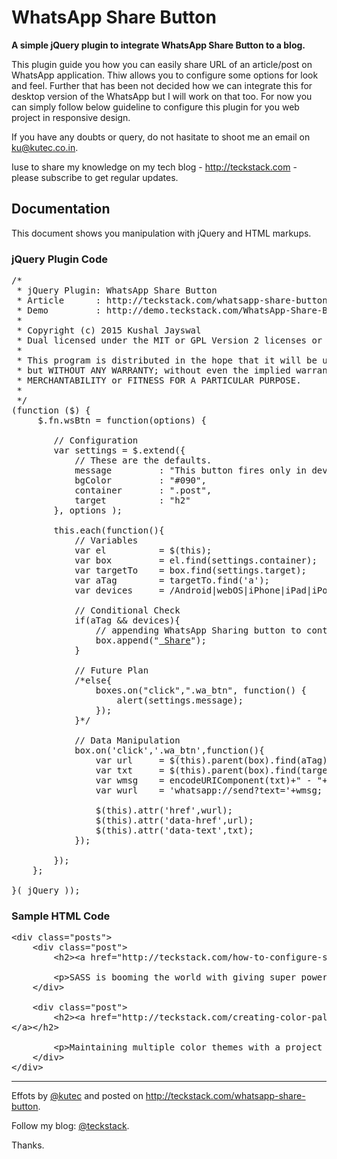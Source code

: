 # WhatsApp Share Button
**A simple jQuery plugin to integrate WhatsApp Share Button to a blog.**

This plugin guide you how you can easily share URL of an article/post on WhatsApp application. Thiw allows you to configure some options for look and feel. Further that has been not decided how we can integrate this for desktop version of the WhatsApp but I will work on that too. For now you can simply follow below guideline to configure this plugin for you web project in responsive design.

If you have any doubts or query, do not hasitate to shoot me an email on ku@kutec.co.in.

Iuse to share my knowledge on my tech blog - http://teckstack.com - please subscribe to get regular updates.

## Documentation
This document shows you manipulation with jQuery and HTML markups.

### jQuery Plugin Code
<pre>
/*
 * jQuery Plugin: WhatsApp Share Button
 * Article		: http://teckstack.com/whatsapp-share-button	
 * Demo			: http://demo.teckstack.com/WhatsApp-Share-Button
 *
 * Copyright (c) 2015 Kushal Jayswal <kushal@about.me>
 * Dual licensed under the MIT or GPL Version 2 licenses or later.
 *
 * This program is distributed in the hope that it will be useful,
 * but WITHOUT ANY WARRANTY; without even the implied warranty of
 * MERCHANTABILITY or FITNESS FOR A PARTICULAR PURPOSE.
 *
 */
(function ($) {
 	 $.fn.wsBtn = function(options) {

		// Configuration
		var settings = $.extend({
			// These are the defaults.
			message			: "This button fires only in devices.",
			bgColor			: "#090",
			container		: ".post",
			target			: "h2"
		}, options );
 		
		this.each(function(){
			// Variables
			var el 			= $(this);
			var box			= el.find(settings.container);
			var targetTo	= box.find(settings.target);
			var aTag		= targetTo.find('a');
			var devices		= /Android|webOS|iPhone|iPad|iPod|BlackBerry|IEMobile|Opera Mini/i.test(navigator.userAgent);
			
			// Conditional Check
			if(aTag && devices){
				// appending WhatsApp Sharing button to container
				box.append("<a href='#' class='wa_btn wa_btn_s' data-text='' data-href=''><i class='fa fa-whatsapp'></i> Share</a>");
			}
			
			// Future Plan
			/*else{
				boxes.on("click",".wa_btn", function() {
					alert(settings.message);	
				});
			}*/
			
			// Data Manipulation
			box.on('click','.wa_btn',function(){
				var url 	= $(this).parent(box).find(aTag).attr('href');
				var txt		= $(this).parent(box).find(targetTo).text();
				var wmsg	= encodeURIComponent(txt)+" - "+encodeURIComponent(url);
				var wurl	= 'whatsapp://send?text='+wmsg;
				
				$(this).attr('href',wurl);
				$(this).attr('data-href',url);
				$(this).attr('data-text',txt);				
			});
			
		});
    };
 
}( jQuery ));
</pre>
### Sample HTML Code
<pre>
&lt;div class="posts"&gt;
    &lt;div class="post"&gt;
        &lt;h2&gt;&lt;a href="http://teckstack.com/how-to-configure-sass-for-html-projects">How to Configure SASS for HTML Projects&lt;/a&gt;&lt;/h2&gt;

        &lt;p&gt;SASS is booming the world with giving super powers to CSS and if you don’t know about it, you must gain your knowledge as a front end developer. The configuration for SASS is so simple but I observed that people avoids it or leave it to core developers. As I opine, when we can do more in less time, we should definitely go for it!&lt;/p&gt;            
    &lt;/div&gt;
    
    &lt;div class="post"&gt;
        &lt;h2&gt;&lt;a href="http://teckstack.com/creating-color-palette-sass">Creating Color Palette with SASS
&lt;/a&gt;&lt;/h2&gt;

        &lt;p&gt;Maintaining multiple color themes with a project is tedious task for a developer. SASS is popular CSS pre-processor. It works with simple motto – “reducing efforts with improved CSS”.&lt;/p&gt;
    &lt;/div&gt;
&lt;/div&gt;
</pre>

<hr>

Effots by [@kutec](https://twitter.com/kutec) and posted on <http://teckstack.com/whatsapp-share-button>.

Follow my blog: [@teckstack](https://twitter.com/teckstack).

Thanks.
